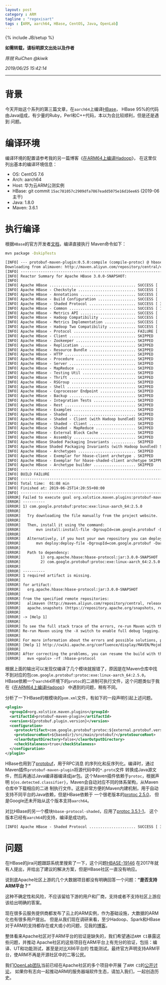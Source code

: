 ```yaml
---
layout: post
category : ARM
tagline : "regexisart"
tags : [ARM, aarch64, HBase, CentOS, Java, OpenLab]
---
```

{% include JB/setup %}

**如需转载，请标明原文出处以及作者**

*陈锐 RuiChen @kiwik*

*2019/06/25 15:42:14*

----------

# 背景 #

今天开始这个系列的第三篇文章，在`aarch64`上编译[HBase](https://github.com/apache/hbase)，
HBase 95%的代码由Java组成，有少量的Ruby，Perl和C++代码，本以为会比较顺利，但是还是遇到
问题。

# 编译环境 #

编译环境的配置请参考我的另一篇博客《[在ARM64上编译Hadoop](https://kiwik.github.io/arm/2019/05/20/%E5%9C%A8-ARM64-%E4%B8%8A%E7%BC%96%E8%AF%91-Hadoop)》，
在这里仅列出基本的编译环境信息：

- OS: CentOS 7.6
- Arch: aarch64
- Host: 华为云ARM公测实例
- HBase: git commit `15ac781057c2909dfa7867eadd5075e16d16ee65` (2019-06主干)
- Java: 1.8.0
- Maven: 3.6.1

# 执行编译 #

根据`HBase`的官方开发者[文档](http://hbase.apache.org/book.html#build)，编译直接执行
Maven命令如下：

```bash
mvn package -DskipTests
```

```txt
[INFO] --- protobuf-maven-plugin:0.5.0:compile (compile-protoc) @ hbase-protocol ---
Downloading from alimaven: http://maven.aliyun.com/repository/central/com/google/protobuf/protoc/2.5.0/protoc-2.5.0-linux-aarch_64.exe
[INFO] ------------------------------------------------------------------------
[INFO] Reactor Summary for Apache HBase 3.0.0-SNAPSHOT:
[INFO] 
[INFO] Apache HBase ....................................... SUCCESS [  5.884 s]
[INFO] Apache HBase - Checkstyle .......................... SUCCESS [  3.614 s]
[INFO] Apache HBase - Annotations ......................... SUCCESS [  1.053 s]
[INFO] Apache HBase - Build Configuration ................. SUCCESS [  0.146 s]
[INFO] Apache HBase - Shaded Protocol ..................... SUCCESS [ 35.803 s]
[INFO] Apache HBase - Common .............................. SUCCESS [ 10.359 s]
[INFO] Apache HBase - Metrics API ......................... SUCCESS [  1.553 s]
[INFO] Apache HBase - Hadoop Compatibility ................ SUCCESS [  2.283 s]
[INFO] Apache HBase - Metrics Implementation .............. SUCCESS [  1.470 s]
[INFO] Apache HBase - Hadoop Two Compatibility ............ SUCCESS [  3.299 s]
[INFO] Apache HBase - Protocol ............................ FAILURE [  0.933 s]
[INFO] Apache HBase - Client .............................. SKIPPED
[INFO] Apache HBase - Zookeeper ........................... SKIPPED
[INFO] Apache HBase - Replication ......................... SKIPPED
[INFO] Apache HBase - Resource Bundle ..................... SKIPPED
[INFO] Apache HBase - HTTP ................................ SKIPPED
[INFO] Apache HBase - Procedure ........................... SKIPPED
[INFO] Apache HBase - Server .............................. SKIPPED
[INFO] Apache HBase - MapReduce ........................... SKIPPED
[INFO] Apache HBase - Testing Util ........................ SKIPPED
[INFO] Apache HBase - Thrift .............................. SKIPPED
[INFO] Apache HBase - RSGroup ............................. SKIPPED
[INFO] Apache HBase - Shell ............................... SKIPPED
[INFO] Apache HBase - Coprocessor Endpoint ................ SKIPPED
[INFO] Apache HBase - Backup .............................. SKIPPED
[INFO] Apache HBase - Integration Tests ................... SKIPPED
[INFO] Apache HBase - Rest ................................ SKIPPED
[INFO] Apache HBase - Examples ............................ SKIPPED
[INFO] Apache HBase - Shaded .............................. SKIPPED
[INFO] Apache HBase - Shaded - Client (with Hadoop bundled) SKIPPED
[INFO] Apache HBase - Shaded - Client ..................... SKIPPED
[INFO] Apache HBase - Shaded - MapReduce .................. SKIPPED
[INFO] Apache HBase - External Block Cache ................ SKIPPED
[INFO] Apache HBase - Assembly ............................ SKIPPED
[INFO] Apache HBase Shaded Packaging Invariants ........... SKIPPED
[INFO] Apache HBase Shaded Packaging Invariants (with Hadoop bundled) SKIPPED
[INFO] Apache HBase - Archetypes .......................... SKIPPED
[INFO] Apache HBase - Exemplar for hbase-client archetype . SKIPPED
[INFO] Apache HBase - Exemplar for hbase-shaded-client archetype SKIPPED
[INFO] Apache HBase - Archetype builder ................... SKIPPED
[INFO] ------------------------------------------------------------------------
[INFO] BUILD FAILURE
[INFO] ------------------------------------------------------------------------
[INFO] Total time:  01:08 min
[INFO] Finished at: 2019-06-25T14:20:55+08:00
[INFO] ------------------------------------------------------------------------
[ERROR] Failed to execute goal org.xolstice.maven.plugins:protobuf-maven-plugin:0.5.0:compile (compile-protoc) on project hbase-protocol: Missing:
[ERROR] ----------
[ERROR] 1) com.google.protobuf:protoc:exe:linux-aarch_64:2.5.0
[ERROR] 
[ERROR]   Try downloading the file manually from the project website.
[ERROR] 
[ERROR]   Then, install it using the command: 
[ERROR]       mvn install:install-file -DgroupId=com.google.protobuf -DartifactId=protoc -Dversion=2.5.0 -Dclassifier=linux-aarch_64 -Dpackaging=exe -Dfile=/path/to/file
[ERROR] 
[ERROR]   Alternatively, if you host your own repository you can deploy the file there: 
[ERROR]       mvn deploy:deploy-file -DgroupId=com.google.protobuf -DartifactId=protoc -Dversion=2.5.0 -Dclassifier=linux-aarch_64 -Dpackaging=exe -Dfile=/path/to/file -Durl=[url] -DrepositoryId=[id]
[ERROR] 
[ERROR]   Path to dependency: 
[ERROR]         1) org.apache.hbase:hbase-protocol:jar:3.0.0-SNAPSHOT
[ERROR]         2) com.google.protobuf:protoc:exe:linux-aarch_64:2.5.0
[ERROR] 
[ERROR] ----------
[ERROR] 1 required artifact is missing.
[ERROR] 
[ERROR] for artifact: 
[ERROR]   org.apache.hbase:hbase-protocol:jar:3.0.0-SNAPSHOT
[ERROR] 
[ERROR] from the specified remote repositories:
[ERROR]   alimaven (http://maven.aliyun.com/repository/central, releases=true, snapshots=false),
[ERROR]   apache.snapshots (https://repository.apache.org/snapshots, releases=false, snapshots=true)
[ERROR] 
[ERROR] -> [Help 1]
[ERROR] 
[ERROR] To see the full stack trace of the errors, re-run Maven with the -e switch.
[ERROR] Re-run Maven using the -X switch to enable full debug logging.
[ERROR] 
[ERROR] For more information about the errors and possible solutions, please read the following articles:
[ERROR] [Help 1] http://cwiki.apache.org/confluence/display/MAVEN/MojoExecutionException
[ERROR] 
[ERROR] After correcting the problems, you can resume the build with the command
[ERROR]   mvn <goals> -rf :hbase-protocol
```

根据上面的输出可以发现仅编译了几个模块就报错了，原因是在Maven仓库中找不到对应的包`com.google.protobuf:protoc:exe:linux-aarch_64:2.5.0`，
HBase依赖一个`aarch64`环境下的`protoc`的二进制可执行文件，这个问题类似于我在《[在ARM64上编译Hadoop](https://kiwik.github.io/arm/2019/05/20/%E5%9C%A8-ARM64-%E4%B8%8A%E7%BC%96%E8%AF%91-Hadoop)》
中遇到的问题，稍有不同。

分析了一下HBase的根模块的`pom.xml`文件，有如下的一段声明引起上述问题。

```xml
<plugin>
  <groupId>org.xolstice.maven.plugins</groupId>
  <artifactId>protobuf-maven-plugin</artifactId>
  <version>${protobuf.plugin.version}</version>
  <configuration>
    <protocArtifact>com.google.protobuf:protoc:${external.protobuf.version}:exe:${os.detected.classifier}</protocArtifact>
    <protoSourceRoot>${basedir}/src/main/protobuf/</protoSourceRoot>
    <clearOutputDirectory>false</clearOutputDirectory>
    <checkStaleness>true</checkStaleness>
  </configuration>
</plugin>
```

HBase也用到了[protobuf](https://github.com/protocolbuffers/protobuf)，用于RPC消息
的序列化和反序列化。编译时，通过Maven插件`protobuf-maven-plugin`将源代码中的`*.proto`文件
转换成Java源文件，然后再通过Java编译器编译成jar包。这个Maven插件依赖于`protoc`，根据声明
`${os.detected.classifier}`，Maven会自动对应不同的体系架构，从Maven仓库中下载相应的二进
制执行文件。这是非常方便的Maven内建机制，用于自动支持不同平台的Java依赖，但是HBase依赖于
一个很老版本的[protoc 2.5.0](https://search.maven.org/artifact/com.google.protobuf/protoc/2.5.0/pom)，
但是Google还未开始从这个版本支持`aarch64`。

对比HBase的另一个模块`hbase-protocol-shaded`，应用了[protoc 3.5.1-1](https://search.maven.org/artifact/com.google.protobuf/protoc/3.5.1-1/pom)，
这个版本已经有`aarch64`的支持，编译是成功的。

```txt
[INFO] Apache HBase - Shaded Protocol ..................... SUCCESS [ 35.803 s]
```

# 问题 #

在HBase的jira问题跟踪系统里搜索了一下，这个问题[HBASE-19146](https://issues.apache.org/jira/browse/HBASE-19146)
在2017年就有人提出，并给出了建议的解决方案，但是HBase社区一直没有响应。

说到底Apache社区上游的几个大数据项目都没有明确回答一个问题：**“是否支持ARM平台？”**

这种不确定性和风险，不应该留给下游的用户和厂商，支持或者不支持社区上游应该给出明确的答案。

现在很多云服务提供商都发布了云上的ARM实例，作为基础设施，大数据的ARM化也有很多用户提出。
但是从我们现在调研来看，至少Hadoop、Spark和HBase对于ARM的支持都存在或大或小的问题，见我的[博客](https://kiwik.github.io/categories.html#ARM-ref)。

整体看来Apache社区对于ARM平台的验证是缺失的，我们希望通过`ARM CI`暴露这些问题，并推动
Apache社区的这些项目在ARM平台上有充分的验证，包括：编译、UT和功能测试，甚至是对比X86平台的
性能测试。最终官方声明支持ARM平台，使ARM不再是开源社区中的二等公民。

我们[OpenLab团队](https://github.com/theopenlab)当前已经在Apache社区的多个项目中开展
了`ARM CI`的[公开讨论](https://lists.apache.org/thread.html/7171c11759ca82301e222787df04afcdd02c744d753bc87a7096320f@%3Cdev.hbase.apache.org%3E)，
如果你有志向一起推动ARM的服务器端软件生态，请加入我们，一起创造历史。
